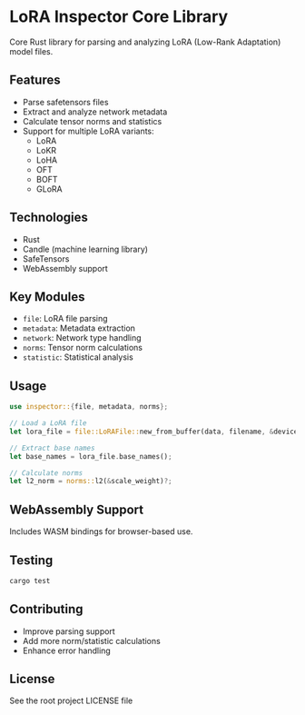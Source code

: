 # LoRA Inspector Core Library

Core Rust library for parsing and analyzing LoRA (Low-Rank Adaptation) model files.

## Features

- Parse safetensors files
- Extract and analyze network metadata
- Calculate tensor norms and statistics
- Support for multiple LoRA variants:
  - LoRA
  - LoKR
  - LoHA
  - OFT
  - BOFT
  - GLoRA

## Technologies

- Rust
- Candle (machine learning library)
- SafeTensors
- WebAssembly support

## Key Modules

- `file`: LoRA file parsing
- `metadata`: Metadata extraction
- `network`: Network type handling
- `norms`: Tensor norm calculations
- `statistic`: Statistical analysis

## Usage

```rust
use inspector::{file, metadata, norms};

// Load a LoRA file
let lora_file = file::LoRAFile::new_from_buffer(data, filename, &device);

// Extract base names
let base_names = lora_file.base_names();

// Calculate norms
let l2_norm = norms::l2(&scale_weight)?;
```

## WebAssembly Support

Includes WASM bindings for browser-based use.

## Testing

```bash
cargo test
```

## Contributing

- Improve parsing support
- Add more norm/statistic calculations
- Enhance error handling

## License

See the root project LICENSE file